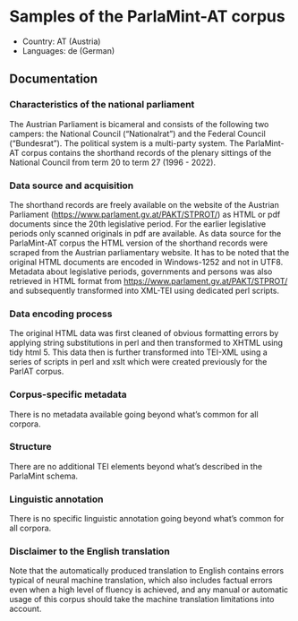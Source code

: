 # Samples of the ParlaMint-AT corpus

- Country: AT (Austria)
- Languages: de (German)

## Documentation

### Characteristics of the national parliament

The Austrian Parliament is bicameral and consists of the following two campers: the National Council (“Nationalrat”)  and the Federal Council (“Bundesrat”). The political system is a multi-party system. The ParlaMint-AT corpus contains the shorthand records of the plenary sittings of the National Council from term 20 to term 27 (1996 - 2022).

### Data source and acquisition

The shorthand records are freely available on the website of the Austrian Parliament (https://www.parlament.gv.at/PAKT/STPROT/) as HTML or pdf documents since the 20th legislative period. For the earlier legislative periods only scanned originals in pdf are available. As data source for the ParlaMint-AT corpus  the HTML version of the shorthand records were scraped from the Austrian parliamentary website. It has to be noted that the original HTML documents are encoded in Windows-1252 and not in UTF8.
Metadata about legislative periods, governments and persons was also retrieved in HTML format from  https://www.parlament.gv.at/PAKT/STPROT/ and subsequently transformed into XML-TEI using dedicated perl scripts.

### Data encoding process

The original HTML data was first cleaned of obvious formatting errors by applying string substitutions in perl and then transformed to XHTML using tidy html 5. This data then is further transformed into TEI-XML using a series of scripts in perl and xslt which were created previously for the ParlAT corpus.

### Corpus-specific metadata

There is no metadata available going beyond what’s common for all corpora.

### Structure

There are no additional TEI elements beyond what’s described in the ParlaMint schema.

### Linguistic annotation

There is no specific linguistic annotation going beyond what’s common for all corpora.

### Disclaimer to the English translation

Note that the automatically produced translation to English contains errors typical of neural machine translation, which also includes factual errors even when a high level of fluency is achieved, and any manual or automatic usage of this corpus should take the machine translation limitations into account.
